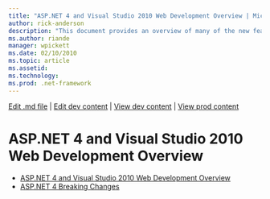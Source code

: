 ```yaml
---
title: "ASP.NET 4 and Visual Studio 2010 Web Development Overview | Microsoft Docs"
author: rick-anderson
description: "This document provides an overview of many of the new features for ASP.NET that are included in the.NET Framework 4 and in Visual Studio 2010."
ms.author: riande
manager: wpickett
ms.date: 02/10/2010
ms.topic: article
ms.assetid: 
ms.technology: 
ms.prod: .net-framework
---
```

[Edit .md file](C:\Projects\msc\dev\Msc.Www\Web.ASP\App_Data\github\whitepapers\index.md) | [Edit dev content](http://www.aspdev.net/umbraco#/content/content/edit/36235) | [View dev content](http://docs.aspdev.net/tutorials/whitepapers/aspnet4/index.html) | [View prod content](http://www.asp.net/whitepapers/aspnet4)

ASP.NET 4 and Visual Studio 2010 Web Development Overview
====================
- [ASP.NET 4 and Visual Studio 2010 Web Development Overview](overview.md)
- [ASP.NET 4 Breaking Changes](breaking-changes.md)